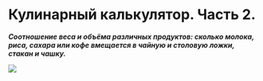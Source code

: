 # Кулинарный калькулятор. Часть 2.

_**Соотношение веса и объёма различных продуктов: сколько молока, риса, сахара или кофе вмещается в чайную и столовую ложки, стакан и чашку.**_

![](/images/Kulinar/Sovet/Infographics/inf_1446459150.jpg)
